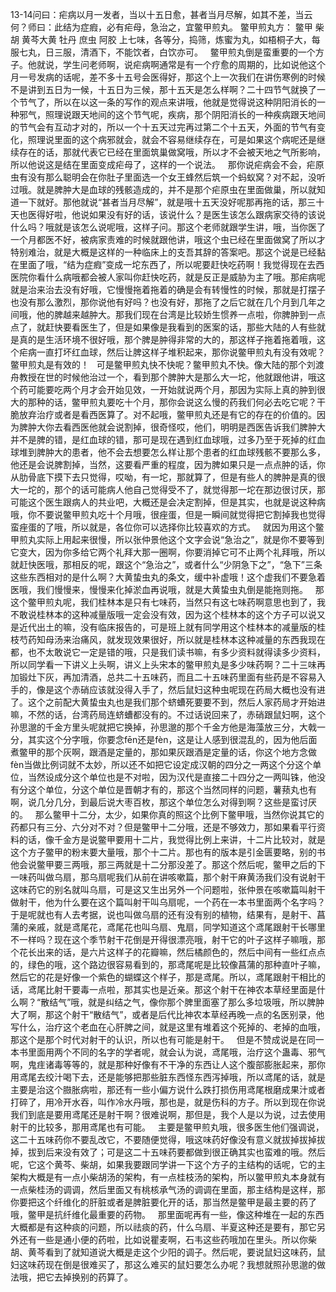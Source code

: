 13-14问曰：疟病以月一发者，当以十五日愈，甚者当月尽解，如其不差，当云何？师曰：此结为症瘕，必有疟母，急治之，宜鳖甲煎丸。
鳖甲煎丸方：
鳖甲 柴胡 黄芩大黄 牡丹 庶虫 阿胶
上七味，各等分，捣筛，炼蜜为丸，如梧桐子大，每服七丸，日三服，清酒下，不能饮者，白饮亦可。
 
鳖甲煎丸倒是蛮重要的一个方子。他就说，学生问老师啊，说疟病啊通常是有一个疗愈的周期的，比如说他这个月一号发病的话呢，差不多十五号会医得好，那这个上一次我们在讲伤寒例的时候不是讲到五日为一候，十五日为三候，那十五天是怎么样啊？二十四节气就换了一个节气了，所以在以这一条的写作的观点来讲哦，他就是觉得说这种阴阳消长的一种邪气，照理说跟天地间的这个节气呢，疾病，那个阴阳消长的一种疾病跟天地间的节气会有互动才对的，所以一个十五天过完再过第二个十五天，外面的节气有变化，照理说里面的这个病邪就会，就会不容易继续存在，可是如果这个病呢还是继续存在的话，那就代表它已经在里面筑巢做窝哦，所以才不会被天地之气所影响，所以他说这是结在里面变成疟母了，这样的一个说法。
 
那你说疟病会不会，疟原虫有没有那么聪明会在你肚子里面选一个女王蜂然后筑一个蚂蚁窝？对不起，没听过哦。就是脾肿大是血球的残骸造成的，并不是那个疟原虫在里面做巢，所以就知道一下就好。那他就说“甚者当月尽解”，就是哦十五天没好呢那再拖的话，那三十天也医得好啦，他说如果没有好的话，该说什么？是医生该怎么跟病家交待的该说什么吗？哦就是该怎么说呢哦，这样子问。那这个老师就跟学生讲，哦，当你医了一个月都医不好，被病家责难的时候就跟他讲，哦这个虫已经在里面做窝了所以才特别难治，就是大概是这样的一种临床上的支吾其辞的答案吧。那这个说是已经黏在里面了哦，“结为症瘕”变成一坨东西了，所以呢要赶快吃药啊！我觉得现在去西医院你看什么病哦都会被人家叫你赶快吃药，就是反正是威胁为主了哦。那疟病呢就是治来治去没有好哦，它慢慢拖着拖着的确是会有转慢性的时候，那就是打摆子也没有那么激烈，那你说他有好吗？也没有好，那拖了之后它就在几个月到几年之间哦，他的脾越来越肿大。那我们现在台湾是比较娇生惯养一点啦，你脾肿到一点点了，就赶快要看医生了，但是如果像是我看到的医案的话，那些大陆的人有些就是真的是生活环境不很好哦，那个脾是肿得非常的大的，那这样子拖着拖着哦，这个疟病一直打坏红血球，然后让脾这样子堆积起来，那你说鳖甲煎丸有没有效呢？鳖甲煎丸是有效的！
 
可是鳖甲煎丸快不快呢？鳖甲煎丸不快。像大陆的那个刘渡舟教授在世的时候他治过一个，看到那个脾肿大是那么大一坨，他就跟他讲，哦这个药可能要吃两个月才会开始见效，一开始就说两个月，那因为实际上真的肿到很大的那种的话，鳖甲煎丸要吃十个月，那你会说这么慢的药我们何必去吃它呢？干脆放弃治疗或者是看西医算了。对不起哦，鳖甲煎丸还是有它的存在的价值的。因为脾肿大你去看西医他就会说割掉，很奇怪哎，他们，明明是西医告诉我们脾肿大并不是脾的错，是红血球的错，那可是现在遇到红血球哦，过多乃至于死掉的红血球堆到脾肿大的患者，他不会去想要怎么样让那个患者的红血球残骸不要那么多，他还是会说脾割掉，当然，这要看严重的程度，因为脾如果只是一点点肿的话，你从肋骨底下摸下去只觉得，哎呦，有一坨，那就算了，但是有些人的脾肿是真的很大一坨的，那个的话可能病人他自己觉得受不了，就觉得那一坨在那边很讨厌，那可能这个医生跟病人的共业吧，大概还是会决定割掉，但是其实，也就是说这种病哦，你不要说鳖甲煎丸吃十个月哦，很痤蛋，但是一瞬间就觉得把它割掉我也觉得蛮痤蛋的了哦，所以就是，各位你可以选择你比较喜欢的方式。
 
就因为用这个鳖甲煎丸实际上用起来很慢，所以张仲景他这个文字会说“急治之”，就是你不要等到它变大，因为你多给它两个礼拜大那一圈啊，你要消掉它可不止两个礼拜哦，所以就赶快医哦，那相反的呢，跟这个“急治之”，或者什么“少阴急下之”，“急下”三条这些东西相对的是什么啊？大黄蛰虫丸的条文，缓中补虚哦！这个虚我们不要急着医哦，我们慢慢来，慢慢来化掉淤血再说哦，就是大黄蛰虫丸倒是能拖则拖。
 
那这个鳖甲煎丸呢，我们桂林本是只有七味药，当然只有这七味药啊意思也到了，我不敢说桂林本的这种减量版哦一定会没有效，因为这个桂林本的这个方子可以说又是近代出土的嘛，没有临床报告的，可是班上就有同学用这个桂林本的减量版的桂枝芍药知母汤来治痛风，就发现效果很好，所以就是桂林本这种减量的东西我现在都，也不太敢说它一定是错的哦，只是我们读书嘛，有多少资料就得读多少资料，所以同学看一下讲义上头啊，讲义上头宋本的鳖甲煎丸是多少味药啊？二十三味再加锻灶下灰，再加清酒，总共二十五味药，而且二十五味药里面有些药是不容易入手的，像是这个赤硝应该就没得入手了，然后鼠妇这种虫呢现在药局大概也没有进了。这个之前配大黄蛰虫丸也是我们那个蛴螬死要要不到，然后人家药局才开始进嘛，不然的话，台湾药局连蛴螬都没有的。不过话说回来了，赤硝跟鼠妇啊，这个孙思邈的千金方里头呢就把它换掉，孙思邈的那个千金方他是海藻放三分，大戟一分，其实这个分字哦，你要念fēn还是fèn，这是让人感到很混乱的，因为他后面煮鳖甲的那个灰啊，跟酒是定量的，那如果灰跟酒是定量的话，你这个地方念做fèn当做比例词就不太妙，所以还不如把它设定成汉朝的四分之一两这个分这个单位，当然设成分这个单位也是不对啦，因为汉代是直接二十四分之一两叫铢，他没有分这个单位，分这个单位是晋朝才有的，那这个当然同样的问题，薯蓣丸也有啊，说几分几分，到最后说大枣百枚，那这个单位怎么对得到啊？这些是蛮讨厌的。
 
那么鳖甲十二分，太少，如果你真的照这个比例下鳖甲哦，当然你说其它的药都只有三分、六分对不对？但是鳖甲十二分哦，还是不够效力，那如果看平行资料的话，像千金方是说鳖甲要用十二片，我觉得比例上来讲，十二片比较对，就是这个方子鳖甲的粉末要大量哦，那个十二片。那也有的版本是引金匮要略，别的书他会说鳖甲要三两哦，那三两就是十二分那没差了。那这个然后呢，鳖甲之后的下一味药叫做乌扇，那乌扇呢我们从前在讲咳嗽篇，那个射干麻黄汤我们没有说射干这味药它的别名就叫乌扇，可是这又生出另外一个问题啦，张仲景在咳嗽篇叫射干做射干，他为什么要在这个篇叫射干叫乌扇呢，一个药在一本书里面两个名字吗？于是呢就也有人去考据，说也叫做乌扇的还有没有别的植物，结果有，是射干、菖蒲的亲戚，就是鸢尾花，鸢尾花也叫乌扇、鬼扇，同学知道这个鸢尾跟射干长哪里不一样吗？现在这个季节射干花倒是开得很漂亮哦，射干它的叶子这样子嘛哦，那个花长出来的话，是六片这样子的花瓣嘛，然后橘颜色的，然后中间有一些红点点的，绿色的哦，这个路边很容易看到的，那鸢尾呢是比较像菖蒲的那种直叶子嘛，然后它的花是好像一个紫色的蝴蝶这个样子，那是鸢尾。所以，鸢尾跟射干相比的话，鸢尾比射干要毒一点啦，那其实也是近亲。那这个射干在神农本草经里面是什么啊？“散结气”哦，就是纠结之气，像你那个脾里面塞了那么多垃圾哦，所以脾肿大了啊，那这个射干“散结气”，或者是后代比神农本草经再晚一点的名医别录，他写什么，治疗这个老血在心肝脾之间，就是这里有堆着这个死掉的、老掉的血哦，那这个是那个时代对射干的认识，所以也有可能是射干。
 
但是不赞成说是在同一本书里面用两个不同的名字的学者呢，就会认为说，鸢尾哦，治疗这个蛊毒、邪气啊，鬼疰诸毒等等的，就是那种好像有不干净的东西让人这个腹部膨胀起来，那你用鸢尾去绞汁喝下去，还是能够把那些脏东西怪东西泻掉哦，所以鸢尾的话，就是主要是治这个臌胀病啦，那还有一些小偏方说什么跌打损伤用鸢尾根磨成果汁或者打碎了，用冷开水吞，叫作冷水丹哦，那也是，就是伤科的方子。所以到现在你说我们到底是要用鸢尾还是射干啊？很难说啊，那但是，我个人是以为说，过去使用射干的比较多，那用鸢尾也有可能。
 
主要是鳖甲煎丸哦，很多医生他们强调说，这二十五味药你不要乱改它，不要随便觉得，哦这味药好像没有意义就拔掉拔掉拔掉，拔到后来没有效了；可是这二十五味药要都做到很正确其实也蛮难的哦。然后呢，它这个黄芩、柴胡，如果我要跟同学讲一下这个方子的主结构的话呢，它的主架构大概是有一点小柴胡汤的架构，有一点桂枝汤的架构，所以鳖甲煎丸本身就有一点柴桂汤的调调，然后里面又有桃核承气汤的调调在里面，那主结构是这样，那你要把这个纤维化的肝脏或者是脾脏要化开的话，那当然是鳖甲是最主要的药了哦，鳖甲是抗纤维化最重要的药物。
 
那里面呢再有一些，像这种堆在一起的东西大概都是有这种痰的问题，所以祛痰的药，什么乌扇、半夏这种还是要有，那它另外还有一些是通小便的药啦，比如说瞿麦啊，石韦这些药哦加在里头。所以你柴胡、黄芩看到了就知道说大概是走这个少阳的调子。然后呢，要说鼠妇这味药，鼠妇这味药现在倒是很难买了，那这么难买的鼠妇要怎么办呢？我想就照孙思邈的做法哦，把它去掉换别的药算了。
